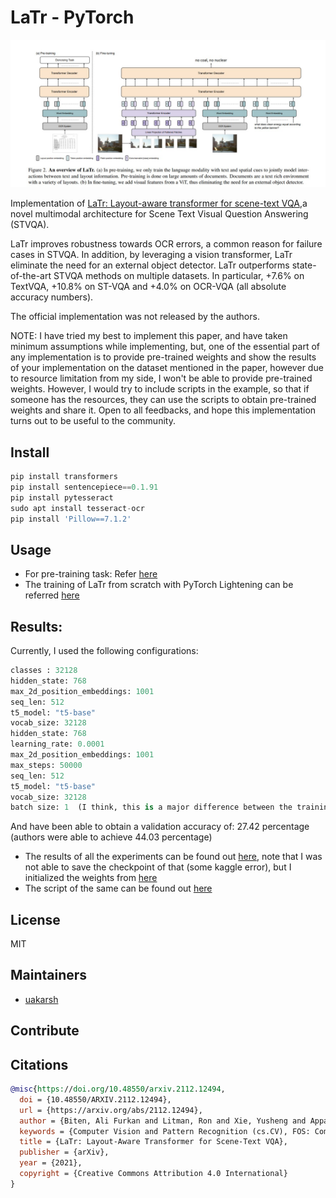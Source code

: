 # LaTr - PyTorch

![latr architecture](images/latr-architecture.jpg)

Implementation of [LaTr: Layout-aware transformer for scene-text VQA](https://arxiv.org/abs/2112.12494),a novel multimodal architecture for Scene Text Visual Question Answering (STVQA).

LaTr improves robustness towards OCR errors, a common reason for failure cases in STVQA. In addition, by leveraging a vision transformer, LaTr eliminate the need for an external object detector. LaTr outperforms state-of-the-art STVQA methods on multiple datasets. In particular, +7.6% on TextVQA, +10.8% on ST-VQA and +4.0% on OCR-VQA (all absolute accuracy numbers).

The official implementation was not released by the authors.


NOTE: I have tried my best to implement this paper, and have taken minimum assumptions while implementing, but, one of the essential part of any implementation is to provide pre-trained weights and show the results of your implementation on the dataset mentioned in the paper, however due to resource limitation from my side, I won't be able to provide pre-trained weights. However, I would try to include scripts in the example, so that if someone has the resources, they can use the scripts to obtain pre-trained weights and share it. Open to all feedbacks, and hope this implementation turns out to be useful to the community.

## Install

```python
pip install transformers
pip install sentencepiece==0.1.91
pip install pytesseract
sudo apt install tesseract-ocr
pip install 'Pillow==7.1.2'
```

## Usage

* For pre-training task: Refer [here](https://github.com/uakarsh/latr/blob/main/examples/LaTr_PreTraining.ipynb)
* The training of LaTr from scratch with PyTorch Lightening can be referred [here](https://github.com/uakarsh/latr/tree/main/examples/textvqa)


## Results:

Currently, I used the following configurations:

```python
classes : 32128
hidden_state: 768
max_2d_position_embeddings: 1001
seq_len: 512
t5_model: "t5-base"
vocab_size: 32128
hidden_state: 768
learning_rate: 0.0001
max_2d_position_embeddings: 1001
max_steps: 50000
seq_len: 512
t5_model: "t5-base"
vocab_size: 32128
batch size: 1  (I think, this is a major difference between the training of mine and authors)
```

And have been able to obtain a validation accuracy of: 27.42 percentage (authors were able to achieve 44.03 percentage)

* The results of all the experiments can be found out [here](https://wandb.ai/iakarshu/VQA%20with%20LaTr?workspace=), note that I was not able to save the checkpoint of that (some kaggle error), but I initialized the weights from [here](https://www.kaggleusercontent.com/kf/99663112/eyJhbGciOiJkaXIiLCJlbmMiOiJBMTI4Q0JDLUhTMjU2In0..JDENcUm0rUk0qGihFn1QuQ.wKuoRF1z1AmNCwFoZJN3SSFRMNKRvZLlGhzAykt7njLW3OUwV-TQCk9fbUx27ITQ6TpBWeYZl7G3mVorvDQquZfcYHoFam8yZpZ1zl9hmX_YQdZ1KtNrlMv0mKCpr2r6QH7WtUCbi0nWOG3R_31GJHV42pyUXJ1EII9KgnSmjKcTVNjRl7SdrwVnUW8caVtGDTZeMZuS8HH1T_-6pInZMwaZvekEvRqgIM2TArZH-0OVwIszKdfbQftcPz2f9NzpSHeu9bq6ZxhjUcUTCdNJxeNeIcxv4jnfTW146_r_zzmt4SWo8QSsG-zQAPAsxv5JL9nZiP65OUe4uNeWSO-t4ChzpRkUQLnv01ptWkzK0p9j00-xIlC36F5mXXtpbvLHlLXvkBKlrJ4NKEN76RdYAv77sbwoMQZ8RVHRj7-QYcBzaPZgTUNlRi65FnA30v0_UZIMreHyN0H1K7Kdj34TS8_pY058rYVhQY9avwuc32krDOoSG-sQ2FZA7Nvs5CoH0H6ejyvrsMMhCBbROkZDiD0jzeKwlPi-267OqjEMsKar77LsDgzkhccxp6Zgr8ZHTkEnVE553A8Yz7J76Q5vFx-M1ZXhoJIVfZcdSSpoI_jih7woeLdJVWIvctvE1aof88M1PmHPmB9qS2V9S10tK1MBIGeay06xW83d9dd5qD93ugxKZISxEg-IJddlSuII.o1fCKlUduAUrwtk1ANYLug/models/epoch=0-step=34602.ckpt)
* The script of the same can be found out [here](https://www.kaggle.com/code/akarshu121/latr-textvqa-training-with-wandb)

##  License

MIT

## Maintainers

- [uakarsh](https://github.com/uakarsh)

## Contribute


## Citations

```bibtex
@misc{https://doi.org/10.48550/arxiv.2112.12494,
  doi = {10.48550/ARXIV.2112.12494},
  url = {https://arxiv.org/abs/2112.12494},
  author = {Biten, Ali Furkan and Litman, Ron and Xie, Yusheng and Appalaraju, Srikar and Manmatha, R.},
  keywords = {Computer Vision and Pattern Recognition (cs.CV), FOS: Computer and information sciences, FOS: Computer and information sciences},
  title = {LaTr: Layout-Aware Transformer for Scene-Text VQA},
  publisher = {arXiv},
  year = {2021},
  copyright = {Creative Commons Attribution 4.0 International}
}
```
